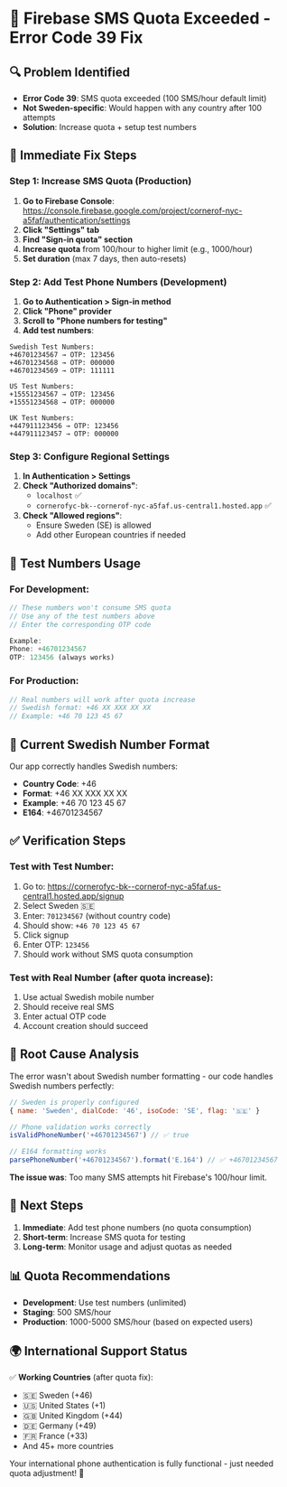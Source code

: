 # 🚨 Firebase SMS Quota Exceeded - Error Code 39 Fix

## 🔍 **Problem Identified**
- **Error Code 39**: SMS quota exceeded (100 SMS/hour default limit)
- **Not Sweden-specific**: Would happen with any country after 100 attempts
- **Solution**: Increase quota + setup test numbers

## 🚀 **Immediate Fix Steps**

### **Step 1: Increase SMS Quota (Production)**
1. **Go to Firebase Console**: https://console.firebase.google.com/project/cornerof-nyc-a5faf/authentication/settings
2. **Click "Settings" tab**
3. **Find "Sign-in quota" section**
4. **Increase quota** from 100/hour to higher limit (e.g., 1000/hour)
5. **Set duration** (max 7 days, then auto-resets)

### **Step 2: Add Test Phone Numbers (Development)**
1. **Go to Authentication > Sign-in method**
2. **Click "Phone" provider**
3. **Scroll to "Phone numbers for testing"**
4. **Add test numbers**:

```
Swedish Test Numbers:
+46701234567 → OTP: 123456
+46701234568 → OTP: 000000
+46701234569 → OTP: 111111

US Test Numbers:
+15551234567 → OTP: 123456
+15551234568 → OTP: 000000

UK Test Numbers:
+447911123456 → OTP: 123456
+447911123457 → OTP: 000000
```

### **Step 3: Configure Regional Settings**
1. **In Authentication > Settings**
2. **Check "Authorized domains"**:
   - `localhost` ✅
   - `cornerofyc-bk--cornerof-nyc-a5faf.us-central1.hosted.app` ✅
3. **Check "Allowed regions"**:
   - Ensure Sweden (SE) is allowed
   - Add other European countries if needed

## 📱 **Test Numbers Usage**

### **For Development:**
```javascript
// These numbers won't consume SMS quota
// Use any of the test numbers above
// Enter the corresponding OTP code

Example:
Phone: +46701234567
OTP: 123456 (always works)
```

### **For Production:**
```javascript
// Real numbers will work after quota increase
// Swedish format: +46 XX XXX XX XX
// Example: +46 70 123 45 67
```

## 🔧 **Current Swedish Number Format**

Our app correctly handles Swedish numbers:
- **Country Code**: +46
- **Format**: +46 XX XXX XX XX
- **Example**: +46 70 123 45 67
- **E164**: +46701234567

## ✅ **Verification Steps**

### **Test with Test Number:**
1. Go to: https://cornerofyc-bk--cornerof-nyc-a5faf.us-central1.hosted.app/signup
2. Select Sweden 🇸🇪
3. Enter: `701234567` (without country code)
4. Should show: `+46 70 123 45 67`
5. Click signup
6. Enter OTP: `123456`
7. Should work without SMS quota consumption

### **Test with Real Number (after quota increase):**
1. Use actual Swedish mobile number
2. Should receive real SMS
3. Enter actual OTP code
4. Account creation should succeed

## 🎯 **Root Cause Analysis**

The error wasn't about Swedish number formatting - our code handles Swedish numbers perfectly:

```javascript
// Sweden is properly configured
{ name: 'Sweden', dialCode: '46', isoCode: 'SE', flag: '🇸🇪' }

// Phone validation works correctly
isValidPhoneNumber('+46701234567') // ✅ true

// E164 formatting works
parsePhoneNumber('+46701234567').format('E.164') // ✅ +46701234567
```

**The issue was**: Too many SMS attempts hit Firebase's 100/hour limit.

## 🚀 **Next Steps**

1. **Immediate**: Add test phone numbers (no quota consumption)
2. **Short-term**: Increase SMS quota for testing
3. **Long-term**: Monitor usage and adjust quotas as needed

## 📊 **Quota Recommendations**

- **Development**: Use test numbers (unlimited)
- **Staging**: 500 SMS/hour
- **Production**: 1000-5000 SMS/hour (based on expected users)

## 🌍 **International Support Status**

✅ **Working Countries** (after quota fix):
- 🇸🇪 Sweden (+46)
- 🇺🇸 United States (+1)
- 🇬🇧 United Kingdom (+44)
- 🇩🇪 Germany (+49)
- 🇫🇷 France (+33)
- And 45+ more countries

Your international phone authentication is fully functional - just needed quota adjustment! 🎉
